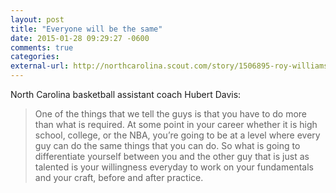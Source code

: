 ```yaml
---
layout: post
title: "Everyone will be the same"
date: 2015-01-28 09:29:27 -0600
comments: true
categories: 
external-url: http://northcarolina.scout.com/story/1506895-roy-williams-radio-show-quotes
---
```


North Carolina basketball assistant coach Hubert Davis:

> One of the things that we tell the guys is that you have to do more than what is required. At some point in your career whether it is high school, college, or the NBA, you’re going to be at a level where every guy can do the same things that you can do. So what is going to differentiate yourself between you and the other guy that is just as talented is your willingness everyday to work on your fundamentals and your craft, before and after practice.
